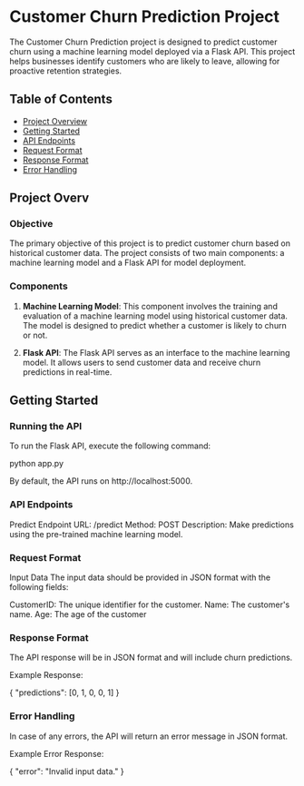 # Customer Churn Prediction Project

The Customer Churn Prediction project is designed to predict customer churn using a machine learning model deployed via a Flask API. This project helps businesses identify customers who are likely to leave, allowing for proactive retention strategies.

## Table of Contents

- [Project Overview](#project-overview)
- [Getting Started](#getting-started)
- [API Endpoints](#api-endpoints)
- [Request Format](#request-format)
- [Response Format](#response-format)
- [Error Handling](#error-handling)

## Project Overv
### Objective

The primary objective of this project is to predict customer churn based on historical customer data. The project consists of two main components: a machine learning model and a Flask API for model deployment.

### Components

1. **Machine Learning Model**: This component involves the training and evaluation of a machine learning model using historical customer data. The model is designed to predict whether a customer is likely to churn or not.

2. **Flask API**: The Flask API serves as an interface to the machine learning model. It allows users to send customer data and receive churn predictions in real-time.

## Getting Started

### Running the API
To run the Flask API, execute the following command:

python app.py


By default, the API runs on http://localhost:5000.

### API Endpoints

Predict Endpoint
URL: /predict
Method: POST
Description: Make predictions using the pre-trained machine learning model.

### Request Format
Input Data
The input data should be provided in JSON format with the following fields:

CustomerID: The unique identifier for the customer.
Name: The customer's name.
Age: The age of the customer

### Response Format
The API response will be in JSON format and will include churn predictions.

Example Response:

{
    "predictions": [0, 1, 0, 0, 1]
}

### Error Handling
In case of any errors, the API will return an error message in JSON format.

Example Error Response:

{
    "error": "Invalid input data."
}
